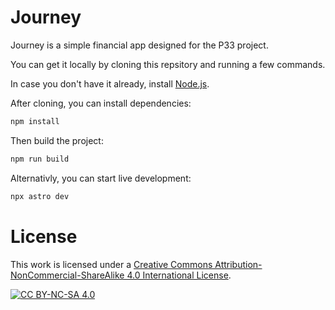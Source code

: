 
# Journey

Journey is a simple financial app designed for the P33 project.

You can get it locally by cloning this repsitory and running a few commands.

In case you don't have it already, install [Node.js](https://nodejs.org/).

After cloning, you can install dependencies:
```sh
npm install
```

Then build the project:
```sh
npm run build
```

Alternativly, you can start live development:
```sh
npx astro dev
```

# License
This work is licensed under a
[Creative Commons Attribution-NonCommercial-ShareAlike 4.0 International License][cc-by-nc-sa].

[![CC BY-NC-SA 4.0][cc-by-nc-sa-image]][cc-by-nc-sa]

[cc-by-nc-sa]: http://creativecommons.org/licenses/by-nc-sa/4.0/
[cc-by-nc-sa-image]: https://licensebuttons.net/l/by-nc-sa/4.0/88x31.png

